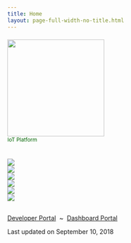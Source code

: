 ```yaml
---
title: Home
layout: page-full-width-no-title.html
---
```


<div class="row" style="margin: 20px 0 36px 0;">
<div class="col-12 text-center">
<a href="https://www.aylanetworks.com/"><img src="/assets/images/ayla-networks-logo-leaf.jpg" width="220px"></a>
<div style="color: darkgreen; font-size: 85%;">IoT Platform</div>
</div>
</div>

<div class="row">
<div class="col-md-4 text-center cat-tile2"><a href="/devices/"><img class="img-fluid" src="/assets/images/devices-450.jpg"></a></div>
<div class="col-md-4 text-center cat-tile2"><a href="/cloud/"><img class="img-fluid" src="/assets/images/cloud-450.jpg"></a></div>
<div class="col-md-4 text-center cat-tile2"><a href="/apps/"><img class="img-fluid" src="/assets/images/apps-450.jpg"></a></div>
</div>

<div class="row">
<div class="col-md-4 text-center cat-tile2"><a href="/glossary/"><img class="img-fluid" src="/assets/images/glossary-450.jpg"></a></div>
<div class="col-md-4 text-center cat-tile2"><a href="/training/"><img class="img-fluid" src="/assets/images/training-450.jpg"></a></div>
<div class="col-md-4 text-center cat-tile2"><a href="/certification/"><img class="img-fluid" src="/assets/images/certification-450.jpg"></a></div>
</div>

<div class="row" style="margin-top: 30px;">
<div class="col-12 text-center">
<a href="https://developer.aylanetworks.com/" target="_blank">Developer Portal</a>
<span>&nbsp;~&nbsp;</span>
<a href="https://dashboard-dev.aylanetworks.com/" target="_blank">Dashboard Portal</a>
</div>
<div class="col-12 text-center">
<p class="last-updated">Last updated on September 10, 2018</p>
</div>
</div>

<!--
<div class="row" style="margin-top: 30px;">
<div class="col-12 text-center">
<a href="https://www.linkedin.com/company/ayla-networks" target="_blank"><img src="/assets/images/linkedin.svg" height="16px"></a>
<a href="https://twitter.com/aylanetworks" target="_blank"><img src="/assets/images/twitter.svg" height="16px"></a>
<a href="https://www.facebook.com/Ayla-Networks-478621938884489" target="_blank"><img src="/assets/images/facebook.svg" height="16px"></a>
<a href="https://www.youtube.com/user/InternetOfThingsIoT" target="_blank"><img src="/assets/images/youtube.svg" height="16px"></a>
<a href="/assets/blt5de75fa8027618ab/Wechat QR_big.jpg" target="_self"><img src="/assets/images/wechat.svg" height="16px"></a>
<a href="http://weibo.com/aylanetworks" target="_blank"><img src="/assets/images/weibo.svg" height="16px"></a>
</div>
</div>
-->